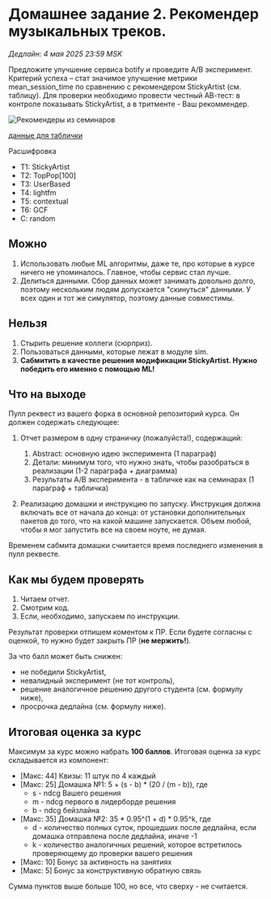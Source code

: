 # Домашнее задание 2. Рекомендер музыкальных треков.

*Дедлайн: 4 мая 2025 23:59 MSK* 

Предложите улучшение сервиса botify и проведите A/B эксперимент. 
Критерий успеха – стат значимое улучшение метрики mean_session_time по сравнению с рекомендером StickyArtist (см. таблицу). 
Для проверки необходимо провести честный АВ-тест: в контроле показывать StickyArtist, а в тритменте - Ваш рекоммендер.

![Рекомендеры из семинаров](homework-recommenders.png)

[данные для таблички](https://cloud.mail.ru/public/6kru/9EuRR29CX)

Расшифровка
- T1: StickyArtist
- T2: TopPop[100]
- T3: UserBased
- T4: lightfm
- T5: contextual
- T6: GCF
- C: random


## Можно

1. Использовать любые ML алгоритмы, даже те, про которые в курсе ничего не упоминалось.
   Главное, чтобы сервис стал лучше.
2. Делиться данными.
   Сбор данных может занимать довольно долго, поэтому нескольким людям допускается "скинуться" данными.
   У всех один и тот же симулятор, поэтому данные совместимы.
   
## Нельзя

1. Стырить решение коллеги (сюрприз).
2. Пользоваться данными, которые лежат в модуле sim.
3. **Сабмитить в качестве решения модификации StickyArtist. Нужно победить его именно с помощью ML!**

## Что на выходе

Пулл реквест из вашего форка в основной репозиторий курса. Он должен содержать следующее:

1. Отчет размером в одну страничку (пожалуйста!), содержащий:
   1. Abstract: основную идею эксперимента (1 параграф)
   2. Детали: минимум того, что нужно знать, чтобы разобраться в реализации (1-2 параграфа + диаграмма)
   3. Результаты A/B эксперимента - в табличке как на семинарах (1 параграф + табличка)
   
2. Реализацию домашки и инструкцию по запуску.
   Инструкция должна включать все от начала до конца: от установки дополнительных пакетов до того, что на какой машине запускается.
   Объем любой, чтобы я мог запустить все на своем ноуте, не думая.

Временем сабмита домашки счиитается время последнего изменения в пулл реквесте.

## Как мы будем проверять

1. Читаем отчет.
2. Смотрим код.
3. Если, необходимо, запускаем по инструкции.

Результат проверки отпишем коментом к ПР. Если будете согласны с оценкой, то нужно будет закрыть ПР (**не мержить!**).

За что балл может быть снижен:
- не победили StickyArtist,
- невалидный эксперимент (не тот контроль),
- решение аналогичное решению другого студента (см. формулу ниже),
- просрочка дедлайна (см. формулу ниже).

## Итоговая оценка за курс

Максимум за курс можно набрать **100 баллов**.
Итоговая оценка за курс складывается из компонент:

- [Макс: 44] Квизы: 11 штук по 4 каждый
- [Макс: 25] Домашка №1: 5 + (s - b) * (20 / (m - b)), где
  - s - ndcg Вашего решения
  - m - ndcg первого в лидерборде решения
  - b - ndсg бейзлайна
- [Макс: 35] Домашка №2: 35 * 0.95^(1 + d) * 0.95^k, где 
  - d - количество полных суток, прошедших после дедлайна, если домашка отправлена после дедлайна, иначе -1
  - k - количество аналогичных решений, которое встретилось проверяющему до проверки вашего решения
- [Макс: 10] Бонус за активность на занятиях
- [Макс: 5] Бонус за конструктивную обратную связь

Сумма пунктов выше больше 100, но все, что сверху - не считается.